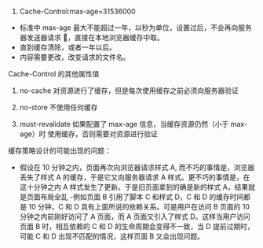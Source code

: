 1. Cache-Control:max-age=31536000

- 标准中 max-age 最大不能超过一年，以秒为单位，设置过后，不会再向服务器发送器请求 ，直接在本地浏览器缓存中取。
- 直到缓存清除，或者一年以后。
- 内容需要更改，改变请求的文件名。

Cache-Control 的其他属性值

1. no-cache
   对资源进行了缓存，但是每次使用缓存之前必须向服务器验证

2. no-store
   不使用任何缓存

3. must-revalidate
   如果配置了 max-age 信息，当缓存资源仍然（小于 max-age）时 使用缓存，否则需要对资源进行验证

缓存策略设计的可能出现的问题：

- 假设在 10 分钟之内，页面再次向浏览器请求样式 A, 而不巧的事情是，浏览器丢失了样式 A 的缓存，于是它又向服务器请求 A 样式。更不巧的事情是，在这十分钟之内 A 样式发生了更新。于是旧页面拿到的确是新的样式 A，结果就是页面布局全乱 -例如页面 B 引用了脚本 C 和样式 D，C 和 D 的缓存时间都是 10 分钟，C 和 D 具有上面所说的依赖关系。可是用户在访问 B 页面的 10 分钟之内前刚好访问了 A 页面，而 A 页面又引入了样式 D。这样当用户访问页面 B 时，相互依赖的 C 和 D 的生命周期会变得不一致，当 D 提前过期时，可能 C 和 D 出现不匹配的情况，这样页面 B 又会出现问题。
